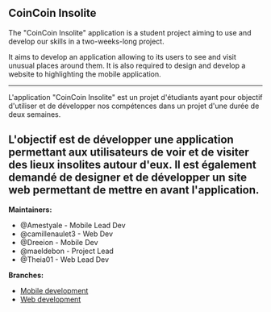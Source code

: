 ## CoinCoin Insolite


The "CoinCoin Insolite" application is a student project aiming to use and develop our skills in a two-weeks-long project. 

It aims to develop an application allowing to its users to see and visit unusual places around them.
It is also required to design and develop a website to highlighting the mobile application.

------

L'application "CoinCoin Insolite" est un projet d'étudiants ayant pour objectif d'utiliser et de développer nos compétences dans un projet d'une durée de deux semaines.

L'objectif est de développer une application permettant aux utilisateurs de voir et de visiter des lieux insolites autour d'eux.
Il est également demandé de designer et de développer un site web permettant de mettre en avant l'application.
---

**Maintainers:**

- @Amestyale - Mobile Lead Dev
- @camillenaulet3 - Web Dev
- @Dreeion - Mobile Dev
- @maeldebon - Project Lead
- @Theia01 - Web Lead Dev

**Branches:**

- [Mobile development](https://github.com/Dreeion/coincoin-insoliteMobileVersion/tree/develop)
- [Web development](#)
